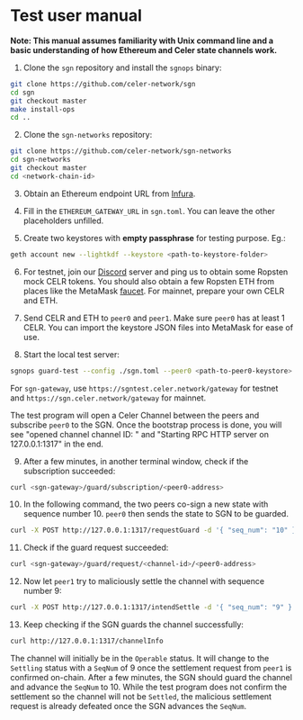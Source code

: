 # Test user manual

**Note: This manual assumes familiarity with Unix command line and a basic understanding of how
Ethereum and Celer state channels work.**

1. Clone the `sgn` repository and install the `sgnops` binary:

```sh
git clone https://github.com/celer-network/sgn
cd sgn
git checkout master
make install-ops
cd ..
```

2. Clone the `sgn-networks` repository:

```sh
git clone https://github.com/celer-network/sgn-networks
cd sgn-networks
git checkout master
cd <network-chain-id>
```

3. Obtain an Ethereum endpoint URL from [Infura](https://infura.io/).

4. Fill in the `ETHEREUM_GATEWAY_URL` in `sgn.toml`. You can leave the other placeholders unfilled.

5. Create two keystores with **empty passphrase** for testing purpose. Eg.:

```sh
geth account new --lightkdf --keystore <path-to-keystore-folder>
```

6. For testnet, join our [Discord](https://discord.gg/uGx4fjQ)
server and ping us to obtain some Ropsten mock CELR tokens. You should also obtain a few Ropsten
ETH from places like the MetaMask [faucet](https://faucet.metamask.io). For mainnet, prepare your
own CELR and ETH.

7. Send CELR and ETH to `peer0` and `peer1`. Make sure `peer0` has at least 1 CELR. You can import
the keystore JSON files into MetaMask for ease of use.

8. Start the local test server:

```sh
sgnops guard-test --config ./sgn.toml --peer0 <path-to-peer0-keystore> --peer1 <path-to-peer1-keystore> --sgn-gateway <sgn-gateway>
```

For `sgn-gateway`, use `https://sgntest.celer.network/gateway` for testnet and
`https://sgn.celer.network/gateway` for mainnet.

The test program will open a Celer Channel between the peers and subscribe `peer0` to the SGN. Once
the bootstrap process is done, you will see "opened channel channel ID: <channel-id>" and "Starting
RPC HTTP server on 127.0.0.1:1317" in the end.

9. After a few minutes, in another terminal window, check if the subscription succeeded:

```sh
curl <sgn-gateway>/guard/subscription/<peer0-address>
```

10. In the following command, the two peers co-sign a new state with sequence number 10. `peer0` then
   sends the state to SGN to be guarded.

```sh
curl -X POST http://127.0.0.1:1317/requestGuard -d '{ "seq_num": "10" }'
```

11. Check if the guard request succeeded:

```sh
curl <sgn-gateway>/guard/request/<channel-id>/<peer0-address>
```

12. Now let `peer1` try to maliciously settle the channel with sequence number 9:

```sh
curl -X POST http://127.0.0.1:1317/intendSettle -d '{ "seq_num": "9" }'
```

13. Keep checking if the SGN guards the channel successfully:

```sh
curl http://127.0.0.1:1317/channelInfo
```

The channel will initially be in the `Operable` status. It will change to the `Settling` status with
a `SeqNum` of 9 once the settlement request from `peer1` is confirmed on-chain. After a few minutes,
the SGN should guard the channel and advance the `SeqNum` to 10. While the test program does not
confirm the settlement so the channel will not be `Settled`, the malicious settlement request is
already defeated once the SGN advances the `SeqNum`.

